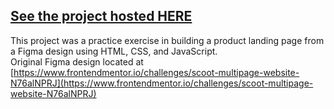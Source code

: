 ## [See the project hosted HERE](https://nlanzo.github.io/scoot/)

This project was a practice exercise in building a product landing page from a Figma design using HTML, CSS, and JavaScript.  
Original Figma design located at [https://www.frontendmentor.io/challenges/scoot-multipage-website-N76alNPRJ](https://www.frontendmentor.io/challenges/scoot-multipage-website-N76alNPRJ)
